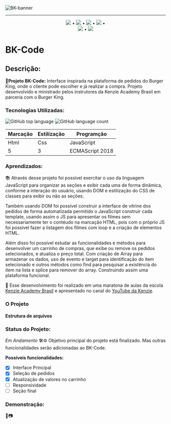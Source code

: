 ![BK-banner](https://user-images.githubusercontent.com/98659450/178062474-ccadee2a-4395-4b18-962e-3d08d3058eff.png)
***

<div align="center">

 [![](https://img.shields.io/badge/🔗-Sobre-orange)](#Descrição) • [![](https://img.shields.io/badge/🔗-Tecnologias%20Utilizadas-orange)](#Tecnologias-Utilizadas) • [![](https://img.shields.io/badge/🔗-Objetivos-orange)](#Aprendizados) • [![](https://img.shields.io/badge/🔗-O%20Projeto-orange)](#O-Projeto) •  
 [![](https://img.shields.io/badge/🔗-Status-orange)](#Status-do-Projeto) • [![](https://img.shields.io/badge/🔗-Demonstração-orange)](#Demonstração) 

</div>

# BK-Code
 ## Descrição:
 **🔗Projeto BK-Code:** Interface inspirada na plataforma de pedidos do Burger King, onde o cliente pode escolher e já realizar a compra. Projeto desenvolvido e ministrado pelos instrutores da Kenzie Academy Brasil em parceria com o Burger King.

 ### Tecnologias Utilizadas:

 ![GitHub top language](https://img.shields.io/github/languages/top/JessicaSaantos/BK-Code?style=plastic)
 ![GitHub language count](https://img.shields.io/github/languages/count/JessicaSaantos/BK-Code?style=plastic)
 
Marcação | Estilização | Programção
---|---|---
Html | Css | JavaScript
5 | 3 | ECMAScript 2018

### Aprendizados:
<p> 📚 Através desse projeto foi possível exercitar o uso da linguagem JavaScript para organizar as seções e exibir cada uma de forma dinâmica, conforme a interação do usuário, usando DOM e estilização do CSS de classes para exibir ou não as seções.</p> 
<p> Também usando DOM foi possível construir a interface de vitrine dos pedidos de forma automatizada permitido o JavaScript construir cada template, usando assim o JS para apresentar os filmes sem necessariamente ter o contéudo na marcação HTML, pois com o próprio JS foi possível fazer a listagem dos filmes com loop e a criação de elementos HTML. </p>
<p> Além disso foi possível estudar as funcionalidades e métodos para desenvolver um carrinho de compras, que exibe ou remove os pedidos selecionados, e atualiza o preço total. Com criação de Array para armazenar os dados, uso de evento e target para identificação do item selecionado e outros métodos como find para pesquisar a existência do item na lista e splice para remover do array. Construindo assim uma plataforma funcional.</p>
<p>
    🔗 Esse desenvolvimento foi realizado em uma maratona de aulas da escola <a href="https://kenzie.com.br/" rel="nofollow">Kenzie Academy Brasil</a> e apresentado no canal do <a href="https://www.youtube.com/c/KenzieAcademyBrasil">YouTube da Kenzie</a>.
</p>

### O Projeto

#### Estrutura de arquivos

### Status do Projeto: 
*Em Andamento* 🛠️⚙️
Objetivo principal do projeto está finalizado. Mas outras funcionalidades serão adicionadas ao BK-Code.

**Possíveis funcionalidades:**
 - [x] Interface Principal
 - [x] Seleção de pedidos
 - [x] Atualização de valores no carrinho
 - [ ] Responsividade
 - [ ] Seção final

 ### Demonstração: 
🎥📷
